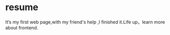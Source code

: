 # resume
It‘s my first web page,with my friend's help ,I finished it.Life up，learn more about frontend.
